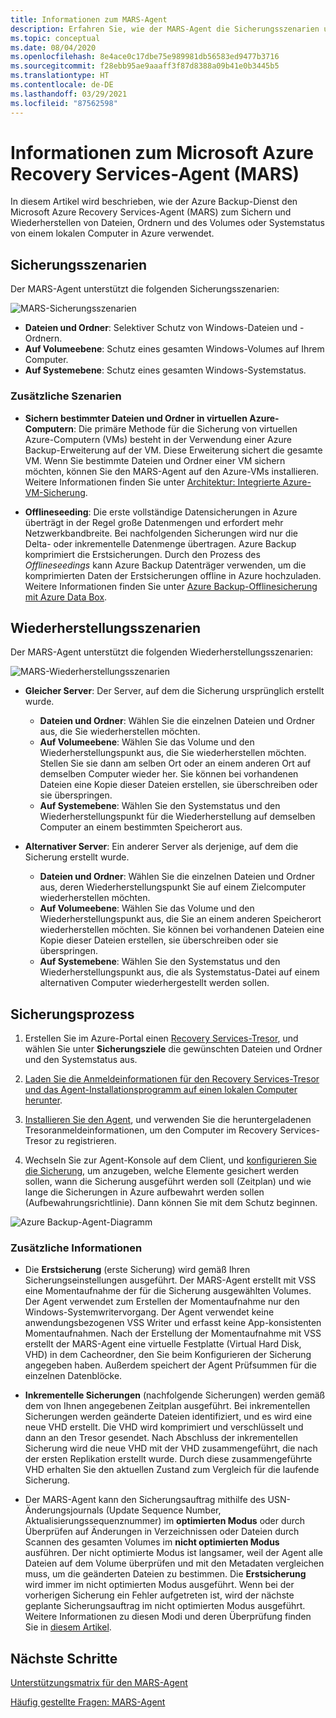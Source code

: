 ```yaml
---
title: Informationen zum MARS-Agent
description: Erfahren Sie, wie der MARS-Agent die Sicherungsszenarien unterstützt.
ms.topic: conceptual
ms.date: 08/04/2020
ms.openlocfilehash: 8e4ace0c17dbe75e989981db56583ed9477b3716
ms.sourcegitcommit: f28ebb95ae9aaaff3f87d8388a09b41e0b3445b5
ms.translationtype: HT
ms.contentlocale: de-DE
ms.lasthandoff: 03/29/2021
ms.locfileid: "87562598"
---
```

# <a name="about-the-microsoft-azure-recovery-services-mars-agent"></a>Informationen zum Microsoft Azure Recovery Services-Agent (MARS)

In diesem Artikel wird beschrieben, wie der Azure Backup-Dienst den Microsoft Azure Recovery Services-Agent (MARS) zum Sichern und Wiederherstellen von Dateien, Ordnern und des Volumes oder Systemstatus von einem lokalen Computer in Azure verwendet.

## <a name="backup-scenarios"></a>Sicherungsszenarien

Der MARS-Agent unterstützt die folgenden Sicherungsszenarien:

![MARS-Sicherungsszenarien](./media/backup-try-azure-backup-in-10-mins/backup-scenarios.png)

- **Dateien und Ordner**: Selektiver Schutz von Windows-Dateien und -Ordnern.
- **Auf Volumeebene**: Schutz eines gesamten Windows-Volumes auf Ihrem Computer.
- **Auf Systemebene**: Schutz eines gesamten Windows-Systemstatus.

### <a name="additional-scenarios"></a>Zusätzliche Szenarien

- **Sichern bestimmter Dateien und Ordner in virtuellen Azure-Computern**: Die primäre Methode für die Sicherung von virtuellen Azure-Computern (VMs) besteht in der Verwendung einer Azure Backup-Erweiterung auf der VM. Diese Erweiterung sichert die gesamte VM. Wenn Sie bestimmte Dateien und Ordner einer VM sichern möchten, können Sie den MARS-Agent auf den Azure-VMs installieren. Weitere Informationen finden Sie unter [Architektur: Integrierte Azure-VM-Sicherung](./backup-architecture.md#architecture-built-in-azure-vm-backup).

- **Offlineseeding**: Die erste vollständige Datensicherungen in Azure überträgt in der Regel große Datenmengen und erfordert mehr Netzwerkbandbreite. Bei nachfolgenden Sicherungen wird nur die Delta- oder inkrementelle Datenmenge übertragen. Azure Backup komprimiert die Erstsicherungen. Durch den Prozess des *Offlineseedings* kann Azure Backup Datenträger verwenden, um die komprimierten Daten der Erstsicherungen offline in Azure hochzuladen. Weitere Informationen finden Sie unter [Azure Backup-Offlinesicherung mit Azure Data Box](offline-backup-azure-data-box.md).

## <a name="restore-scenarios"></a>Wiederherstellungsszenarien

Der MARS-Agent unterstützt die folgenden Wiederherstellungsszenarien:

![MARS-Wiederherstellungsszenarien](./media/backup-try-azure-backup-in-10-mins/restore-scenarios.png)

- **Gleicher Server**: Der Server, auf dem die Sicherung ursprünglich erstellt wurde.
  - **Dateien und Ordner**: Wählen Sie die einzelnen Dateien und Ordner aus, die Sie wiederherstellen möchten.
  - **Auf Volumeebene**: Wählen Sie das Volume und den Wiederherstellungspunkt aus, die Sie wiederherstellen möchten. Stellen Sie sie dann am selben Ort oder an einem anderen Ort auf demselben Computer wieder her.  Sie können bei vorhandenen Dateien eine Kopie dieser Dateien erstellen, sie überschreiben oder sie überspringen.
  - **Auf Systemebene**: Wählen Sie den Systemstatus und den Wiederherstellungspunkt für die Wiederherstellung auf demselben Computer an einem bestimmten Speicherort aus.

- **Alternativer Server**: Ein anderer Server als derjenige, auf dem die Sicherung erstellt wurde.
  - **Dateien und Ordner**: Wählen Sie die einzelnen Dateien und Ordner aus, deren Wiederherstellungspunkt Sie auf einem Zielcomputer wiederherstellen möchten.
  - **Auf Volumeebene**: Wählen Sie das Volume und den Wiederherstellungspunkt aus, die Sie an einem anderen Speicherort wiederherstellen möchten. Sie können bei vorhandenen Dateien eine Kopie dieser Dateien erstellen, sie überschreiben oder sie überspringen.
  - **Auf Systemebene**: Wählen Sie den Systemstatus und den Wiederherstellungspunkt aus, die als Systemstatus-Datei auf einem alternativen Computer wiederhergestellt werden sollen.

## <a name="backup-process"></a>Sicherungsprozess

1. Erstellen Sie im Azure-Portal einen [Recovery Services-Tresor](install-mars-agent.md#create-a-recovery-services-vault), und wählen Sie unter **Sicherungsziele** die gewünschten Dateien und Ordner und den Systemstatus aus.
2. [Laden Sie die Anmeldeinformationen für den Recovery Services-Tresor und das Agent-Installationsprogramm auf einen lokalen Computer herunter](./install-mars-agent.md#download-the-mars-agent).

3. [Installieren Sie den Agent](./install-mars-agent.md#install-and-register-the-agent), und verwenden Sie die heruntergeladenen Tresoranmeldeinformationen, um den Computer im Recovery Services-Tresor zu registrieren.
4. Wechseln Sie zur Agent-Konsole auf dem Client, und [konfigurieren Sie die Sicherung](./backup-windows-with-mars-agent.md#create-a-backup-policy), um anzugeben, welche Elemente gesichert werden sollen, wann die Sicherung ausgeführt werden soll (Zeitplan) und wie lange die Sicherungen in Azure aufbewahrt werden sollen (Aufbewahrungsrichtlinie). Dann können Sie mit dem Schutz beginnen.

![Azure Backup-Agent-Diagramm](./media/backup-try-azure-backup-in-10-mins/backup-process.png)

### <a name="additional-information"></a>Zusätzliche Informationen

- Die **Erstsicherung** (erste Sicherung) wird gemäß Ihren Sicherungseinstellungen ausgeführt.  Der MARS-Agent erstellt mit VSS eine Momentaufnahme der für die Sicherung ausgewählten Volumes. Der Agent verwendet zum Erstellen der Momentaufnahme nur den Windows-Systemwritervorgang. Der Agent verwendet keine anwendungsbezogenen VSS Writer und erfasst keine App-konsistenten Momentaufnahmen. Nach der Erstellung der Momentaufnahme mit VSS erstellt der MARS-Agent eine virtuelle Festplatte (Virtual Hard Disk, VHD) in dem Cacheordner, den Sie beim Konfigurieren der Sicherung angegeben haben. Außerdem speichert der Agent Prüfsummen für die einzelnen Datenblöcke.

- **Inkrementelle Sicherungen** (nachfolgende Sicherungen) werden gemäß dem von Ihnen angegebenen Zeitplan ausgeführt. Bei inkrementellen Sicherungen werden geänderte Dateien identifiziert, und es wird eine neue VHD erstellt. Die VHD wird komprimiert und verschlüsselt und dann an den Tresor gesendet. Nach Abschluss der inkrementellen Sicherung wird die neue VHD mit der VHD zusammengeführt, die nach der ersten Replikation erstellt wurde. Durch diese zusammengeführte VHD erhalten Sie den aktuellen Zustand zum Vergleich für die laufende Sicherung.

- Der MARS-Agent kann den Sicherungsauftrag mithilfe des USN-Änderungsjournals (Update Sequence Number, Aktualisierungssequenznummer) im **optimierten Modus** oder durch Überprüfen auf Änderungen in Verzeichnissen oder Dateien durch Scannen des gesamten Volumes im **nicht optimierten Modus** ausführen. Der nicht optimierte Modus ist langsamer, weil der Agent alle Dateien auf dem Volume überprüfen und mit den Metadaten vergleichen muss, um die geänderten Dateien zu bestimmen.  Die **Erstsicherung** wird immer im nicht optimierten Modus ausgeführt. Wenn bei der vorherigen Sicherung ein Fehler aufgetreten ist, wird der nächste geplante Sicherungsauftrag im nicht optimierten Modus ausgeführt. Weitere Informationen zu diesen Modi und deren Überprüfung finden Sie in [diesem Artikel](backup-azure-troubleshoot-slow-backup-performance-issue.md#cause-backup-job-running-in-unoptimized-mode).

## <a name="next-steps"></a>Nächste Schritte

[Unterstützungsmatrix für den MARS-Agent](./backup-support-matrix-mars-agent.md)

[Häufig gestellte Fragen: MARS-Agent](./backup-azure-file-folder-backup-faq.md)
